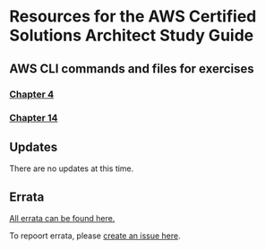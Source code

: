<script type="text/javascript">   
window.heap=window.heap||[],heap.load=function(e,t){window.heap.appid=e,window.heap.config=t=t||{};var r=document.createElement("script");r.type="text/javascript",r.async=!0,r.src="https://cdn.heapanalytics.com/js/heap-"+e+".js";var a=document.getElementsByTagName("script")[0];a.parentNode.insertBefore(r,a);for(var n=function(e){return function(){heap.push([e].concat(Array.prototype.slice.call(arguments,0)))}},p=["addEventProperties","addUserProperties","clearEventProperties","identify","resetIdentity","removeEventProperty","setEventProperties","track","unsetEventProperty"],o=0;o<p.length;o++)heap[p[o]]=n(p[o])};   
heap.load("2749744670"); 
</script>
# Resources for the AWS Certified Solutions Architect Study Guide

## AWS CLI commands and files for exercises

### [Chapter 4](https://github.com/benpiper/aws-csaa/tree/3rd-edition/c04)

### [Chapter 14](https://github.com/benpiper/aws-csaa/tree/3rd-edition/c14)

## Updates

There are no updates at this time.

## Errata

[All errata can be found here.](https://github.com/awscsa/awscsa.github.io/issues)

To repoort errata, please [create an issue here](https://github.com/awscsa/awscsa.github.io/issues/new?assignees=&labels=&template=issue--errata-template.md&title=Report+errata).
